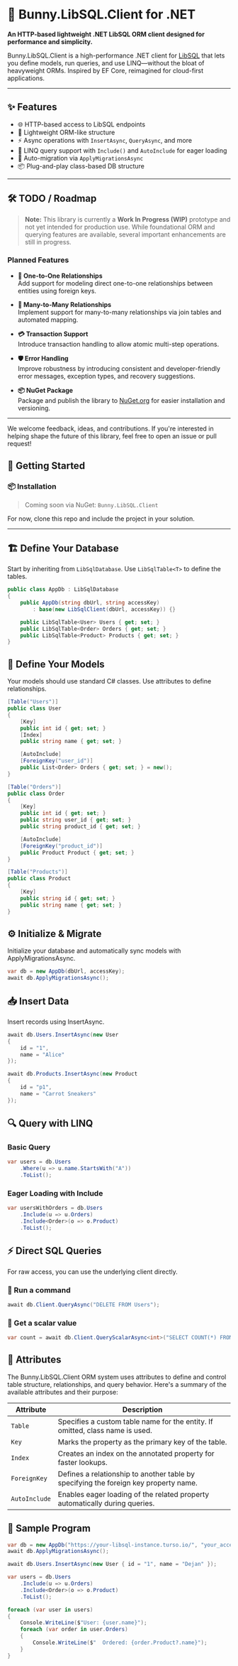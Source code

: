 # 🐇 Bunny.LibSQL.Client for .NET

**An HTTP-based lightweight .NET LibSQL ORM client designed for performance and simplicity.**

Bunny.LibSQL.Client is a high-performance .NET client for [LibSQL](https://libsql.org/) that lets you define models, run queries, and use LINQ—without the bloat of heavyweight ORMs. Inspired by EF Core, reimagined for cloud-first applications.

---

## ✨ Features

- 🌐 HTTP-based access to LibSQL endpoints
- 🧠 Lightweight ORM-like structure
- ⚡ Async operations with `InsertAsync`, `QueryAsync`, and more
- 🔗 LINQ query support with `Include()` and `AutoInclude` for eager loading
- 🧱 Auto-migration via `ApplyMigrationsAsync`
- 📦 Plug-and-play class-based DB structure

---

## 🛠️ TODO / Roadmap

> **Note:** This library is currently a **Work In Progress (WIP)** prototype and not yet intended for production use. While foundational ORM and querying features are available, several important enhancements are still in progress.

### Planned Features

- **🔄 One-to-One Relationships**  
  Add support for modeling direct one-to-one relationships between entities using foreign keys.

- **🔁 Many-to-Many Relationships**  
  Implement support for many-to-many relationships via join tables and automated mapping.

- **💳 Transaction Support**  
  Introduce transaction handling to allow atomic multi-step operations.

- **🛡️ Error Handling**  
  Improve robustness by introducing consistent and developer-friendly error messages, exception types, and recovery suggestions.

- **📦 NuGet Package**  
  Package and publish the library to [NuGet.org](https://www.nuget.org/) for easier installation and versioning.

---

We welcome feedback, ideas, and contributions. If you're interested in helping shape the future of this library, feel free to open an issue or pull request!


## 🚀 Getting Started

### 📦 Installation

> Coming soon via NuGet: `Bunny.LibSQL.Client`

For now, clone this repo and include the project in your solution.

---

## 🏗️ Define Your Database

Start by inheriting from `LibSqlDatabase`. Use `LibSqlTable<T>` to define the tables.

```csharp
public class AppDb : LibSqlDatabase
{
    public AppDb(string dbUrl, string accessKey)
        : base(new LibSqlClient(dbUrl, accessKey)) {}

    public LibSqlTable<User> Users { get; set; }
    public LibSqlTable<Order> Orders { get; set; }
    public LibSqlTable<Product> Products { get; set; }
}
```

## 📐 Define Your Models
Your models should use standard C# classes. Use attributes to define relationships.

```csharp
[Table("Users")]
public class User
{
    [Key]
    public int id { get; set; }
    [Index]
    public string name { get; set; }

    [AutoInclude]
    [ForeignKey("user_id")]
    public List<Order> Orders { get; set; } = new();
}

[Table("Orders")]
public class Order
{
    [Key]
    public int id { get; set; }
    public string user_id { get; set; }
    public string product_id { get; set; }

    [AutoInclude]
    [ForeignKey("product_id")]
    public Product Product { get; set; }
}

[Table("Products")]
public class Product
{
    [Key]
    public string id { get; set; }
    public string name { get; set; }
}
```

## ⚙️ Initialize & Migrate
Initialize your database and automatically sync models with ApplyMigrationsAsync.

```csharp
var db = new AppDb(dbUrl, accessKey);
await db.ApplyMigrationsAsync();
```

## 📥 Insert Data
Insert records using InsertAsync.

```csharp
await db.Users.InsertAsync(new User
{
    id = "1",
    name = "Alice"
});

await db.Products.InsertAsync(new Product
{
    id = "p1",
    name = "Carrot Sneakers"
});
```

## 🔍 Query with LINQ

### Basic Query
```csharp
var users = db.Users
    .Where(u => u.name.StartsWith("A"))
    .ToList();
```

### Eager Loading with Include 
```csharp
var usersWithOrders = db.Users
    .Include(u => u.Orders)
    .Include<Order>(o => o.Product)
    .ToList();
```

## ⚡ Direct SQL Queries
For raw access, you can use the underlying client directly.

### 🧹 Run a command
```csharp
await db.Client.QueryAsync("DELETE FROM Users");
```

### 🔢 Get a scalar value
```csharp
var count = await db.Client.QueryScalarAsync<int>("SELECT COUNT(*) FROM Users");
```

## 🧩 Attributes

The Bunny.LibSQL.Client ORM system uses attributes to define and control table structure, relationships, and query behavior. Here's a summary of the available attributes and their purpose:

| Attribute      | Description                                                                 |
|----------------|-----------------------------------------------------------------------------|
| `Table`        | Specifies a custom table name for the entity. If omitted, class name is used. |
| `Key`          | Marks the property as the primary key of the table.                         |
| `Index`        | Creates an index on the annotated property for faster lookups.              |
| `ForeignKey`   | Defines a relationship to another table by specifying the foreign key property name. |
| `AutoInclude`  | Enables eager loading of the related property automatically during queries. |


## 🧪 Sample Program
```csharp
var db = new AppDb("https://your-libsql-instance.turso.io/", "your_access_key");
await db.ApplyMigrationsAsync();

await db.Users.InsertAsync(new User { id = "1", name = "Dejan" });

var users = db.Users
    .Include(u => u.Orders)
    .Include<Order>(o => o.Product)
    .ToList();

foreach (var user in users)
{
    Console.WriteLine($"User: {user.name}");
    foreach (var order in user.Orders)
    {
        Console.WriteLine($"  Ordered: {order.Product?.name}");
    }
}
```
